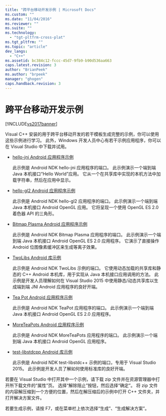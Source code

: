 ```yaml
---
title: "跨平台移动开发示例 | Microsoft Docs"
ms.custom: ""
ms.date: "11/04/2016"
ms.reviewer: ""
ms.suite: ""
ms.technology: 
  - "tgt-pltfrm-cross-plat"
ms.tgt_pltfrm: ""
ms.topic: "article"
dev_langs: 
  - "C++"
ms.assetid: bc384c12-fccc-45d7-9fb9-b90d536aa663
caps.latest.revision: 3
author: "BrianPeek"
ms.author: "brpeek"
manager: "ghogen"
caps.handback.revision: 3
---
```

# 跨平台移动开发示例
[!INCLUDE[vs2017banner](../code-quality/includes/vs2017banner.md)]

Visual C\+\+ 安装的用于跨平台移动开发的若干模板生成完整的示例，你可以使用这些示例进行学习。 此外，Windows 开发人员中心有若干示例应用程序，你可以在 Visual Studio 中下载并试用。  
  
-   [hello\-jni Android 应用程序示例](https://code.msdn.microsoft.com/hello-jni-Android-790ab73d)  
  
     此示例是 Android NDK hello\-jni 应用程序的端口。 此示例演示一个端到端 Java 本机接口“Hello World”应用。 它从一个在共享库中实现的本机方法中加载字符串，然后在应用中显示。  
  
-   [hello\-gl2 Android 应用程序示例](https://code.msdn.microsoft.com/hello-gl2-Android-3b61896c)  
  
     此示例是 Android NDK hello\-gl2 应用程序的端口。 此示例演示一个端到端 Java 本机接口 Android OpenGL 应用。 它将呈现一个使用 OpenGL ES 2.0 着色器 API 的三角形。  
  
-   [Bitmap Plasma Android 应用程序示例](https://code.msdn.microsoft.com/Bitmap-Plasma-Android-77ae296a)  
  
     此示例是 Android NDK Bitmap Plasma 应用程序的端口。 此示例演示一个端到端 Java 本机接口 Android OpenGL ES 2.0 应用程序。 它演示了直接操作 Android 位图像素缓冲区来生成等离子效果。  
  
-   [TwoLibs Android 库示例](https://code.msdn.microsoft.com/TwoLibs-Android-Library-6396e5c4)  
  
     此示例是 Android NDK TwoLibs 示例的端口。 它使用动态加载的共享库和静态的 C\+\+ Android 本机库，用于实现从 Java 本机接口应用调用的方法。 此示例是开发人员理解如何在 Visual Studio 2015 中使用静态\/动态共享库以生成端到端 JNI Android 应用程序的良好开端。  
  
-   [Tea Pot Android 应用程序示例](https://code.msdn.microsoft.com/Tea-Pot-Android-Application-e7c05d73)  
  
     此示例是 Android NDK TeaPot 应用程序的端口。 此示例演示一个端到端 Java 本机接口 Android OpenGL ES 2.0 应用程序。  
  
-   [MoreTeaPots Android 应用程序示例](https://code.msdn.microsoft.com/MoreTeaPots-Android-a9bd8549)  
  
     此示例是 Android NDK MoreTeaPots 应用程序的端口。 此示例演示一个端到端 Java 本机接口 Android OpenGL 应用程序。  
  
-   [test\-libstdcpp Android 库示例](https://code.msdn.microsoft.com/test-libstdcpp-Android-00b548f5)  
  
     此示例是 Android NDK test\-libstdc\+\+ 示例的端口，专用于 Visual Studio 2015。 此示例是开发人员了解如何使用标准库的良好开端。  
  
 若要在 Visual Studio 中打开其中一个示例，请下载 zip 文件并在资源管理器中打开所下载文件的“属性”页。 选择“解除阻止”按钮，然后选择“确定”。 将 zip 文件的内容解压缩到一个方便的位置，然后在解压缩后的示例中打开 C\+\+ 文件夹，并打开解决方案文件。  
  
 若要生成示例，请按 F7，或在菜单栏上依次选择“生成”、“生成解决方案”。